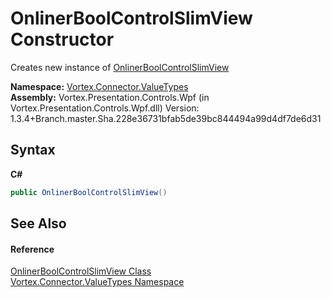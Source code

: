 # OnlinerBoolControlSlimView Constructor 
 

Creates new instance of <a href="T_Vortex_Connector_ValueTypes_OnlinerBoolControlSlimView.md">OnlinerBoolControlSlimView</a>

**Namespace:**&nbsp;<a href="N_Vortex_Connector_ValueTypes.md">Vortex.Connector.ValueTypes</a><br />**Assembly:**&nbsp;Vortex.Presentation.Controls.Wpf (in Vortex.Presentation.Controls.Wpf.dll) Version: 1.3.4+Branch.master.Sha.228e36731bfab5de39bc844494a99d4df7de6d31

## Syntax

**C#**<br />
``` C#
public OnlinerBoolControlSlimView()
```


## See Also


#### Reference
<a href="T_Vortex_Connector_ValueTypes_OnlinerBoolControlSlimView.md">OnlinerBoolControlSlimView Class</a><br /><a href="N_Vortex_Connector_ValueTypes.md">Vortex.Connector.ValueTypes Namespace</a><br />